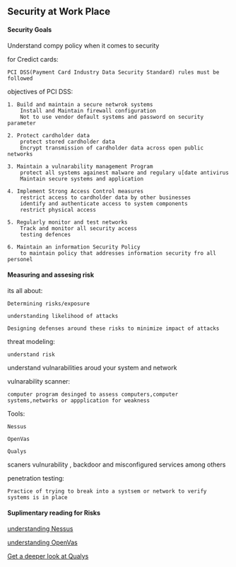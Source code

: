 
## Security at Work Place

#### Security Goals

Understand compy policy when it comes to security

for Credict cards:

    PCI DSS(Payment Card Industry Data Security Standard) rules must be followed

objectives of PCI DSS:
    
    1. Build and maintain a secure netwrok systems
        Install and Maintain firewall configuration
        Not to use vendor default systems and password on security parameter

    2. Protect cardholder data
        protect stored cardholder data
        Encrypt transmission of cardholder data across open public networks

    3. Maintain a vulnarability management Program
        protect all systems againest malware and regulary u[date antivirus
        Maintain secure systems and application

    4. Implement Strong Access Control measures
        restrict access to cardholder data by other businesses
        identify and authenticate access to system components
        restrict physical access

    5. Regularly monitor and test networks
        Track and monitor all security access
        testing defences

    6. Maintain an information Security Policy
        to maintain policy that addresses information security fro all personel


#### Measuring and assesing risk 

its all about:

    Determining risks/exposure

    understanding likelihood of attacks

    Designing defenses around these risks to minimize impact of attacks

threat modeling:

    understand risk

understand vulnarabilities aroud your system and network

vulnarability scanner:

    computer program desinged to assess computers,computer systems,networks or appplication for weakness

Tools:

    Nessus

    OpenVas

    Qualys

scaners vulnurability , backdoor and  misconfigured services among others

penetration testing:

    Practice of trying to break into a systsem or network to verify systems is in place

#### Suplimentary reading for Risks

[understanding Nessus](https://www.tenable.com/products/nessus-vulnerability-scanner)

[understanding OpenVas](http://www.openvas.org/)

[Get a deeper look at Qualys](https://www.qualys.com/forms/freescan/)
